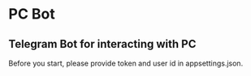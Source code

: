 # PC Bot

## Telegram Bot for interacting with PC

Before you start, please provide token and user id in appsettings.json.

